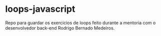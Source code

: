 # loops-javascript

Repo para guardar os exercícios de loops feito durante a mentoria com o desenvolvedor back-end Rodrigo Bernado Medeiros.
